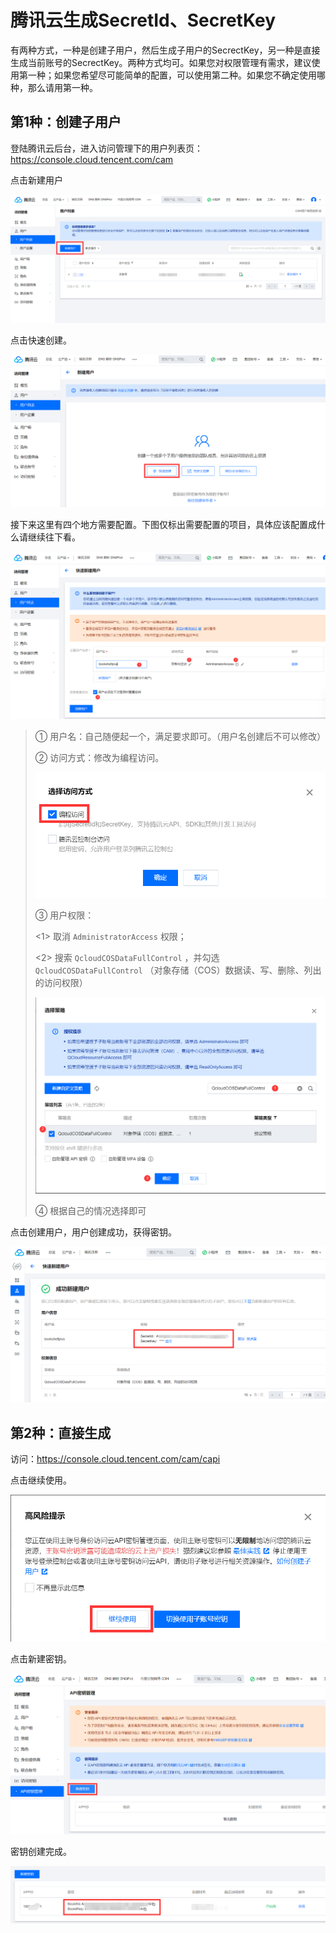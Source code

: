 # 腾讯云生成SecretId、SecretKey

有两种方式，一种是创建子用户，然后生成子用户的SecrectKey，另一种是直接生成当前账号的SecrectKey。两种方式均可。如果您对权限管理有需求，建议使用第一种；如果您希望尽可能简单的配置，可以使用第二种。如果您不确定使用哪种，那么请用第一种。

## 第1种：创建子用户

登陆腾讯云后台，进入访问管理下的用户列表页：https://console.cloud.tencent.com/cam

点击新建用户

![image-20220408141246583](腾讯云生成SecretId、SecretKey.assets/image-20220408141246583.png)

点击快速创建。

![image-20220408142012036](腾讯云生成SecretId、SecretKey.assets/image-20220408142012036.png)

接下来这里有四个地方需要配置。下图仅标出需要配置的项目，具体应该配置成什么请继续往下看。

![image-20220408142047431](腾讯云生成SecretId、SecretKey.assets/image-20220408142047431.png)

> ① 用户名：自己随便起一个，满足要求即可。（用户名创建后不可以修改）
>
> ② 访问方式：修改为编程访问。
>
> ![image-20220408141017781](腾讯云生成SecretId、SecretKey.assets/image-20220408141017781.png)
>
> ③ 用户权限：
>
> <1> 取消 `AdministratorAccess` 权限；
>
> <2> 搜索 `QcloudCOSDataFullControl` ，并勾选 `QcloudCOSDataFullControl` （对象存储（COS）数据读、写、删除、列出的访问权限）
>
> ![image-20220408142738210](腾讯云生成SecretId、SecretKey.assets/image-20220408142738210.png)
>
> ④ 根据自己的情况选择即可

点击创建用户，用户创建成功，获得密钥。

![image-20220408143017202](腾讯云生成SecretId、SecretKey.assets/image-20220408143017202.png)



## 第2种：直接生成

访问：https://console.cloud.tencent.com/cam/capi

点击继续使用。

![image-20220408141715193](腾讯云生成SecretId、SecretKey.assets/image-20220408141715193.png)

点击新建密钥。

![image-20220408141742336](腾讯云生成SecretId、SecretKey.assets/image-20220408141742336.png)

密钥创建完成。

![image-20220408141827890](腾讯云生成SecretId、SecretKey.assets/image-20220408141827890.png)